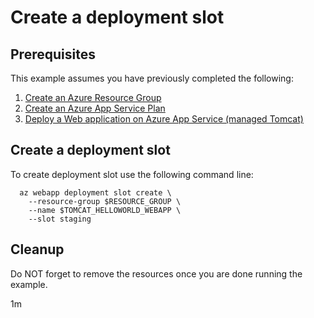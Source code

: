 
# Create a deployment slot

## Prerequisites

This example assumes you have previously completed the following:

1. [Create an Azure Resource Group](../../group/create/)
1. [Create an Azure App Service Plan](../../appservice/plan/create/)
1. [Deploy a Web application on Azure App Service (managed Tomcat)](../tomcat-helloworld/)

## Create a deployment slot

To create deployment slot use the following command line:

```shell
  az webapp deployment slot create \
    --resource-group $RESOURCE_GROUP \
    --name $TOMCAT_HELLOWORLD_WEBAPP \
    --slot staging
```

## Cleanup

Do NOT forget to remove the resources once you are done running the example.

1m
